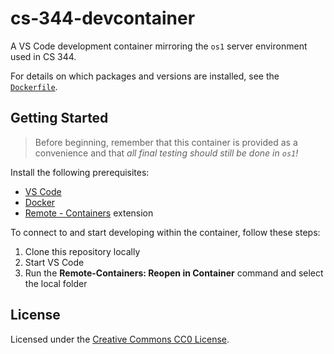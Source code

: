 # cs-344-devcontainer

A VS Code development container mirroring the `os1` server environment used in CS 344.

For details on which packages and versions are installed, see the [`Dockerfile`](Dockerfile).

## Getting Started

> Before beginning, remember that this container is provided as a convenience and that
> _all final testing should still be done in `os1`!_

Install the following prerequisites:

- [VS Code](https://code.visualstudio.com)
- [Docker](https://www.docker.com/get-started)
- [Remote - Containers](https://marketplace.visualstudio.com/items?itemName=ms-vscode-remote.remote-containers) extension

To connect to and start developing within the container, follow these steps:

1. Clone this repository locally
1. Start VS Code
1. Run the **Remote-Containers: Reopen in Container** command and select the local folder

## License

Licensed under the [Creative Commons CC0 License](https://creativecommons.org/publicdomain/zero/1.0/).

